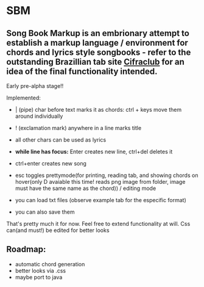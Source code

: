 # SBM 

## Song Book Markup is an embrionary attempt to establish a markup language / environment for chords and lyrics style songbooks - refer to the outstanding Brazillian tab site [Cifraclub](https://www.cifraclub.com.br/) for an idea of the final functionality intended.

Early pre-alpha stage!!

Implemented:
- | (pipe) char before text marks it as chords: ctrl + keys move them around individually

- ! (exclamation mark) anywhere in a line marks title

- all other chars can be used as lyrics

- **while line has focus:**  Enter creates new line, ctrl+del deletes it

- ctrl+enter creates new song

- esc toggles prettymode(for printing, reading tab, and showing chords on hover(only D avaiable this time! reads png image from folder, image must have the same name as the chord)) / editing mode

- you can load txt files (observe example tab for the especific format)

- you can also save them

That's pretty much it for now. Feel free to extend functionality at will. Css can(and must!) be edited for better looks

## Roadmap:

- automatic chord generation
- better looks via .css
- maybe port to java
